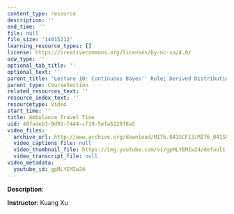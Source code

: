 ```yaml
---
content_type: resource
description: ''
end_time: ''
file: null
file_size: '14015212'
learning_resource_types: []
license: https://creativecommons.org/licenses/by-nc-sa/4.0/
ocw_type: ''
optional_tab_title: ''
optional_text: ''
parent_title: 'Lecture 10: Continuous Bayes'' Rule; Derived Distributions'
parent_type: CourseSection
related_resources_text: ''
resource_index_text: ''
resourcetype: Video
start_time: ''
title: Ambulance Travel Time
uid: 48fadeb3-9d92-f444-cf19-5efa5128f8a5
video_files:
  archive_url: http://www.archive.org/download/MIT6.041SCF13/MIT6_041SCF13_No_25_Ch4_Ambulance_300k.mp4
  video_captions_file: null
  video_thumbnail_file: https://img.youtube.com/vi/gpMLYEMIw24/default.jpg
  video_transcript_file: null
video_metadata:
  youtube_id: gpMLYEMIw24
---
```


**Description**:

**Instructor**: Kuang Xu

